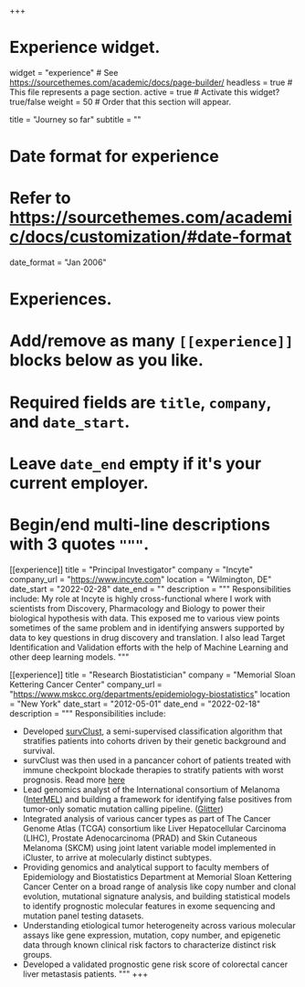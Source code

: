 +++
# Experience widget.
widget = "experience"  # See https://sourcethemes.com/academic/docs/page-builder/
headless = true  # This file represents a page section.
active = true  # Activate this widget? true/false
weight = 50 # Order that this section will appear.

title = "Journey so far"
subtitle = ""

# Date format for experience
#   Refer to https://sourcethemes.com/academic/docs/customization/#date-format
date_format = "Jan 2006"

# Experiences.
#   Add/remove as many `[[experience]]` blocks below as you like.
#   Required fields are `title`, `company`, and `date_start`.
#   Leave `date_end` empty if it's your current employer.
#   Begin/end multi-line descriptions with 3 quotes `"""`.

[[experience]]
  title = "Principal Investigator"
  company = "Incyte"
  company_url = "https://www.incyte.com"
  location = "Wilmington, DE"
  date_start = "2022-02-28"
  date_end = ""
  description = """
  Responsibilities include:
    My role at Incyte is highly cross-functional where I work with scientists from Discovery, Pharmacology and Biology to power their biological hypothesis with data. This exposed me to various view points sometimes of the same problem and in identifying answers supported by data to key questions in drug discovery and translation. I also lead Target Identification and Validation efforts with the help of Machine Learning and other deep learning models.
    """

[[experience]]
  title = "Research Biostatistician"
  company = "Memorial Sloan Kettering Cancer Center"
  company_url = "https://www.mskcc.org/departments/epidemiology-biostatistics"
  location = "New York"
  date_start = "2012-05-01"
  date_end = "2022-02-18"
  description = """
  Responsibilities include:
  
  *  Developed [survClust](https://genomemedicine.biomedcentral.com/articles/10.1186/s13073-020-00804-8), a semi-supervised classification algorithm that stratifies patients into cohorts driven by their genetic background and survival. 
  *  survClust was then used in a pancancer cohort of patients treated with immune checkpoint blockade therapies to stratify patients with worst prognosis. Read more [here](https://www.science.org/doi/10.1126/scitranslmed.abf5107?url_ver=Z39.88-2003&rfr_id=ori:rid:crossref.org&rfr_dat=cr_pub%20%200pubmed)
  * Lead genomics analyst of the International consortium of Melanoma ([InterMEL](https://intermel.org)) and building a framework for identifying false positives from tumor-only somatic mutation calling pipeline. ([Glitter](https://github.com/arorarshi/Glitter))
  *  Integrated analysis of various cancer types as part of The Cancer Genome Atlas (TCGA) consortium like Liver Hepatocellular Carcinoma (LIHC), Prostate Adenocarcinoma (PRAD) and Skin Cutaneous Melanoma (SKCM) using joint latent variable model implemented in iCluster, to arrive at molecularly distinct subtypes.
  * Providing genomics and analytical support to faculty members of Epidemiology and Biostatistics Department at Memorial Sloan Kettering Cancer Center on a broad range of analysis like copy number and clonal evolution, mutational signature analysis, and building statistical models to identify prognostic molecular features in exome sequencing and mutation panel testing datasets.
  *  Understanding etiological tumor heterogeneity across various molecular assays like gene expression, mutation, copy number, and epigenetic data through known clinical risk factors to characterize distinct risk groups.
  *  Developed a validated prognostic gene risk score of colorectal cancer liver metastasis patients.
"""
+++
